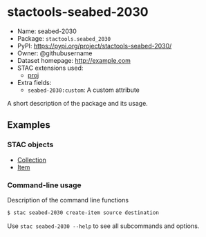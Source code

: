 # stactools-seabed-2030

- Name: seabed-2030
- Package: `stactools.seabed_2030`
- PyPI: https://pypi.org/project/stactools-seabed-2030/
- Owner: @githubusername
- Dataset homepage: http://example.com
- STAC extensions used:
  - [proj](https://github.com/stac-extensions/projection/)
- Extra fields:
  - `seabed-2030:custom`: A custom attribute

A short description of the package and its usage.

## Examples

### STAC objects

- [Collection](examples/collection.json)
- [Item](examples/item/item.json)

### Command-line usage

Description of the command line functions

```bash
$ stac seabed-2030 create-item source destination
```

Use `stac seabed-2030 --help` to see all subcommands and options.

